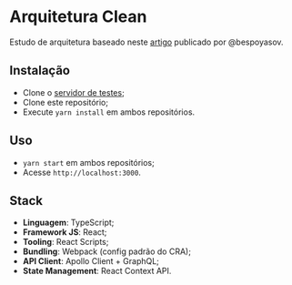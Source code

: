 # Arquitetura Clean

Estudo de arquitetura baseado neste [artigo](https://dev.to/bespoyasov/clean-architecture-on-frontend-4311) publicado por @bespoyasov.

## Instalação

- Clone o [servidor de testes](https://github.com/brunoenribeiro/estudos/tree/main/todo-server);
- Clone este repositório;
- Execute `yarn install` em ambos repositórios.

## Uso

- `yarn start` em ambos repositórios;
- Acesse `http://localhost:3000`.

## Stack

- **Linguagem**: TypeScript;
- **Framework JS**: React;
- **Tooling**: React Scripts;
- **Bundling**: Webpack (config padrão do CRA);
- **API Client**: Apollo Client + GraphQL;
- **State Management**: React Context API.
